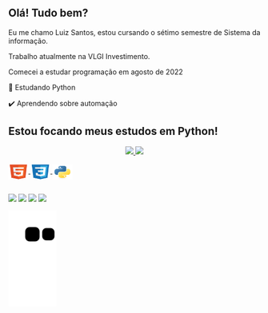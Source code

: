 ## Olá! Tudo bem? 

Eu me chamo Luiz Santos, estou cursando o sétimo semestre de Sistema da informação.

Trabalho atualmente na VLGI Investimento. 

Comecei a estudar programação em agosto de 2022

🌱 Estudando Python

✔️ Aprendendo sobre automação 

## Estou focando meus estudos em Python! 
<div align="center">
  <a href="https://github.com/LuizFelipeSantoos">
  <img height="180em" src="https://github-readme-stats.vercel.app/api?username=LuizFelipeSantoos&show_icons=true&theme=dark&include_all_commits=true&count_private=true"/>
  <img height="180em" src="https://github-readme-stats.vercel.app/api/top-langs/?username=LuizFelipeSantoos&layout=compact&langs_count=7&theme=dark"/>
</div>
<div style="display: inline_block"><br>
  <img align="center" alt="Luiz-HTML" height="30" width="40" src="https://raw.githubusercontent.com/devicons/devicon/master/icons/html5/html5-original.svg">
  <img align="center" alt="Luiz-CSS" height="30" width="40" src="https://raw.githubusercontent.com/devicons/devicon/master/icons/css3/css3-original.svg">
  <img align="center" alt="Luiz-Python" height="30" width="40" src="https://raw.githubusercontent.com/devicons/devicon/master/icons/python/python-original.svg">
  



</div>
  
  ##
 
<div> 
  <a href="https://www.instagram.com/luiz.si/" target="_blank"><img src="https://img.shields.io/badge/-Instagram-%23E4405F?style=for-the-badge&logo=instagram&logoColor=white" target="_blank"></a>
 <a href="https://discord.com/channels/1023644392470347907/1023644392470347910" target="_blank"><img src="https://img.shields.io/badge/Discord-7289DA?style=for-the-badge&logo=discord&logoColor=white" target="_blank"></a> 
  <a href = "mailto:luizsisantos7@gmail.com"><img src="https://img.shields.io/badge/-Gmail-%23333?style=for-the-badge&logo=gmail&logoColor=white" target="_blank"></a>
  <a href="https://www.linkedin.com/in/luiz-felipe-santos-3273881a3/" target="_blank"><img src="https://img.shields.io/badge/-LinkedIn-%230077B5?style=for-the-badge&logo=linkedin&logoColor=white" target="_blank"></a> 
 

   ![Snake animation](https://github.com/LuizFelipeSantoos/LuizFelipeSantoos/blob/output/github-contribution-grid-snake.svg)
</div>
